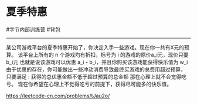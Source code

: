 # 夏季特惠

#字节内部训练营
#背包


---

某公司游戏平台的夏季特惠开始了，你决定入手一些游戏。现在你一共有X元的预算。
该平台上所有的 n 个游戏均有折扣，标号为 i 的游戏的原价a_i元，现价只要b_i元
也就是说该游戏可以优惠 a_i - b_i，并且你购买该游戏能获得快乐值为 w_i
由于优惠的存在，你可能做出一些冲动消费导致最终买游戏的总费用超过预算，
只要满足 : 获得的总优惠金额不低于超过预算的总金额
那在心理上就不会觉得吃亏。
现在你希望在心理上不觉得吃亏的前提下，获得尽可能多的快乐值。

https://leetcode-cn.com/problems/tJau2o/

